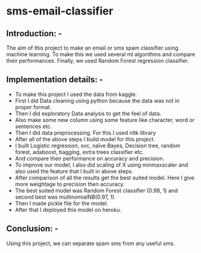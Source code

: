 # sms-email-classifier

## Introduction: -
The aim of this project to make an email or sms spam classifier using machine learning. To make this we used several ml algorithms and compare their performances. Finally, we used Random Forest regression classifier.
## Implementation details: -
*	To make this project I used the data from kaggle.
*	First I did Data cleaning using python because the data was not in proper format.
*	Then I did exploratory Data analysis to get the feel of data.
*	Also make some new column using some feature like character, word or sentences etc.
*	Then I did data preprocessing. For this I used nltk library
*	After all of the above steps I build model for this project.
*	I built Logistic regression, svc, naïve Bayes, Decision tree, random forest, adaboost, bagging, extra trees classifier etc.
*	And compare their performance on accuracy and precision.
*	To improve our model, I also did scaling of X using minmaxscaler and also used the feature that I built in above steps.
*	After comparison of all the results get the best suited model. Here I give more weightage to precision then accuracy.
*	The best suited model was Random Forest classifier (0.98, 1) and second best was multinomialNB(0.97, 1).
*	Then I made pickle file for the model.
*	After that I deployed this model on heroku.

## Conclusion: -
Using this project, we can separate spam sms from any useful sms. 
